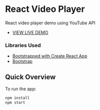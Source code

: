 # React Video Player

React video player demo using YouTube API

* [VIEW LIVE DEMO](https://www.villamar.io/react-video-player/)

### Libraries Used

- [Bootstrapped with Create React App](https://github.com/facebookincubator/create-react-app/blob/master/packages/react-scripts/template/README.md)
- [Bootstrap](http://getbootstrap.com/)

## Quick Overview
To run the app:

 ```sh
 npm install
 npm start
 ```
